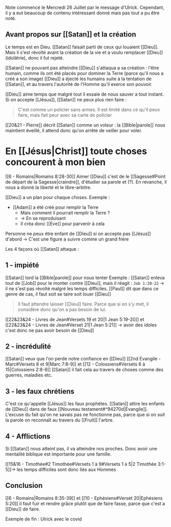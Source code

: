 Note commencé le Mercredi 26 Juillet par le message d'Ulrick. Cependant, il y a eut beaucoup de contenu intéressant donné mais pas tout a pu être noté.
## Avant propos sur [[Satan]] et la création
Le temps est en Dieu. [[Satan]] faisait parti de ceux qui louaient [[Dieu]]. Mais il s'est révolté avant la création de la vie et a voulu remplacer [[Dieu]] (idolâtrie), donc il fut rejeté.

[[Satan]] ne pouvant pas atteindre [[Dieu]] s'attaqua a sa création : l'être humain, comme ils ont été placés pour dominer la Terre (parce qu'il nous a créé a son image)
[[Dieu]] a éjecté les humains suite à la tentation de [[Satan]], et au travers l'autorité de l'Homme qu'il exerce son pouvoir.

[[Dieu]] aime temps que malgré tout il essaie de nous sauver a tout instant.
Si on accepte [[Jésus]], [[Satan]] ne peux plus rien faire :
> C'est comme un policier sans armes. Il est limité dans ce qu'il peux faire, mais fait peur avec sa carte de policier

[[20&21 - Pierre]] décrit [[Satan]] comme un voleur : la [[Bible|parole]] nous maintient éveillé, il attend donc qu'on arrête de veiller pour voler.
# En [[Jésus|Christ]] toute choses concourent à mon bien
[[6 - Romains|Romains 8:28-30]]
Aimer [[Dieu]] c'est de le [[Sagesse#Point de départ de la Sagesse|craindre]], d'étudier sa parole et (?). En revanche, il nous a donné la liberté et le libre-arbitre.

[[Dieu]] a un plan pour chaque choses. Exemple :
- [[Adam]] a été créé pour remplir la Terre
	- Mais comment il pourrait remplir la Terre ?
	- -> En se reproduisant
	-  Il créa donc [[Eve]] pour parvenir à cela

Personne ne peux être enfant de [[Dieu]] si on accepte pas [[Jésus]] d'abord
-> C'est une figure a suivre comme un grand frère

Les 4 façons où [[Satan]] attaque :
## 1 - impiété
[[Satan]] tord la [[Bible|parole]] pour nous tenter
Exemple : [[Satan]] enleva tout de [[Job]] pour le monter contre [[Dieu]], mais il réagit : `Job 1:20-22` -> il ne s'est pas révolté malgré les temps difficiles. [[Paul]] dit que dans ce genre de cas, il faut soit se taire soit louer [[Dieu]]
> Il faut attendre laisser [[Dieu]] faire. Parce que si on s'y met, il considère donc qu'on a pas besoin de lui. 

[[22&23&24 - Livres de Jean#Versets 19 et 20|1 Jean 5:19-20]] et [[22&23&24 - Livres de Jean#Verset 21|1 Jean 5:21]]
-> avoir des idoles c'est donc ne pas avoir besoin de [[Dieu]]

## 2 - incrédulité
[[Satan]] veux que l'on perde notre confiance en [[Dieu]]
[[2nd Evangile - Marc#Versets 8 et 9|Marc 7:8-9]] et [[12 - Colossiens#Versets 6 à 15|Colossiens 2:8-9]]
[[Satan]] il fait cela au travers de choses comme des guerres, maladies etc.

## 3 - les faux chrétiens
C'est ce qu'appelle [[Jésus]] les faux prophètes. [[Satan]] attire les enfants de [[Dieu]] dans de faux [[Nouveau testament#^94270d|Évangile]].
L'excuse du fait qu'on ne savais pas ne fonctionne pas, parce que si on suit la parole on reconnaît au travers du [[Fruit]] l'arbre.
## 4 - Afflictions
Si [[Satan]] nous atteint pas, il va atteindre nos proches.
Donc avoir une mentalité biblique est importante pour une famille.

[[15&16 - Timothée#2 Timothée#Versets 1 à 9#Versets 1 à 5|2 Timothée 3:1-5]]-> les temps difficiles sont donc liés aux Hommes

## Conclusion
[[6 - Romains|Romains 8:35-39]] et [[10 - Ephésiens#Verset 20|Ephésiens 5:20]] il faut fuir et rendre grâce plutôt que de faire fasse, parce que c'est a [[Dieu]] de faire.

Exemple de fin : Ulrick avec le covid
